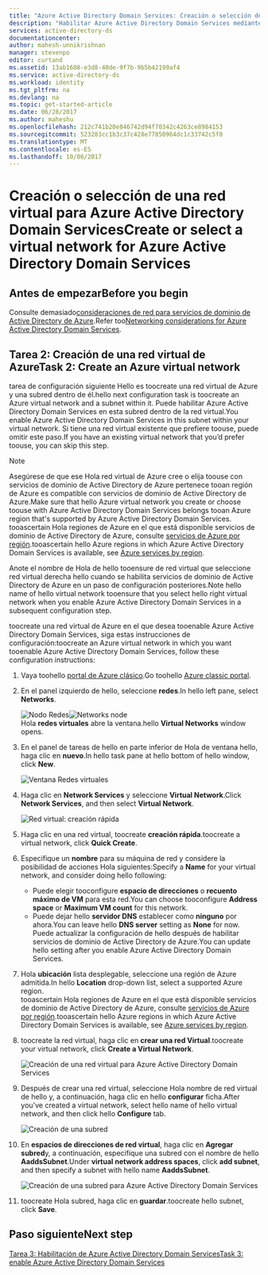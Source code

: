 ```yaml
---
title: "Azure Active Directory Domain Services: Creación o selección de una red virtual | Microsoft Docs"
description: "Habilitar Azure Active Directory Domain Services mediante Hola portal de Azure clásico"
services: active-directory-ds
documentationcenter: 
author: mahesh-unnikrishnan
manager: stevenpo
editor: curtand
ms.assetid: 13ab1608-e3d8-40de-9f7b-9b5b42199af4
ms.service: active-directory-ds
ms.workload: identity
ms.tgt_pltfrm: na
ms.devlang: na
ms.topic: get-started-article
ms.date: 06/28/2017
ms.author: maheshu
ms.openlocfilehash: 212c741b20e846742d94f70342c4263ce8984153
ms.sourcegitcommit: 523283cc1b3c37c428e77850964dc1c33742c5f0
ms.translationtype: MT
ms.contentlocale: es-ES
ms.lasthandoff: 10/06/2017
---
```

# <a name="create-or-select-a-virtual-network-for-azure-active-directory-domain-services"></a><span data-ttu-id="469c7-103">Creación o selección de una red virtual para Azure Active Directory Domain Services</span><span class="sxs-lookup"><span data-stu-id="469c7-103">Create or select a virtual network for Azure Active Directory Domain Services</span></span>
## <a name="before-you-begin"></a><span data-ttu-id="469c7-104">Antes de empezar</span><span class="sxs-lookup"><span data-stu-id="469c7-104">Before you begin</span></span>
<span data-ttu-id="469c7-105">Consulte demasiado[consideraciones de red para servicios de dominio de Active Directory de Azure](active-directory-ds-networking.md).</span><span class="sxs-lookup"><span data-stu-id="469c7-105">Refer too[Networking considerations for Azure Active Directory Domain Services](active-directory-ds-networking.md).</span></span>

## <a name="task-2-create-an-azure-virtual-network"></a><span data-ttu-id="469c7-106">Tarea 2: Creación de una red virtual de Azure</span><span class="sxs-lookup"><span data-stu-id="469c7-106">Task 2: Create an Azure virtual network</span></span>
<span data-ttu-id="469c7-107">tarea de configuración siguiente Hello es toocreate una red virtual de Azure y una subred dentro de él.</span><span class="sxs-lookup"><span data-stu-id="469c7-107">hello next configuration task is toocreate an Azure virtual network and a subnet within it.</span></span> <span data-ttu-id="469c7-108">Puede habilitar Azure Active Directory Domain Services en esta subred dentro de la red virtual.</span><span class="sxs-lookup"><span data-stu-id="469c7-108">You enable Azure Active Directory Domain Services in this subnet within your virtual network.</span></span> <span data-ttu-id="469c7-109">Si tiene una red virtual existente que prefiere toouse, puede omitir este paso.</span><span class="sxs-lookup"><span data-stu-id="469c7-109">If you have an existing virtual network that you’d prefer toouse, you can skip this step.</span></span>

> [!NOTE]
> <span data-ttu-id="469c7-110">Asegúrese de que ese Hola red virtual de Azure cree o elija toouse con servicios de dominio de Active Directory de Azure pertenece tooan región de Azure es compatible con servicios de dominio de Active Directory de Azure.</span><span class="sxs-lookup"><span data-stu-id="469c7-110">Make sure that hello Azure virtual network you create or choose toouse with Azure Active Directory Domain Services belongs tooan Azure region that's supported by Azure Active Directory Domain Services.</span></span> <span data-ttu-id="469c7-111">tooascertain Hola regiones de Azure en el que está disponible servicios de dominio de Active Directory de Azure, consulte [servicios de Azure por región](https://azure.microsoft.com/regions/#services/).</span><span class="sxs-lookup"><span data-stu-id="469c7-111">tooascertain hello Azure regions in which Azure Active Directory Domain Services is available, see [Azure services by region](https://azure.microsoft.com/regions/#services/).</span></span>
>
><span data-ttu-id="469c7-112">Anote el nombre de Hola de hello tooensure de red virtual que seleccione red virtual derecha hello cuando se habilita servicios de dominio de Active Directory de Azure en un paso de configuración posteriores.</span><span class="sxs-lookup"><span data-stu-id="469c7-112">Note hello name of hello virtual network tooensure that you select hello right virtual network when you enable Azure Active Directory Domain Services in a subsequent configuration step.</span></span>


<span data-ttu-id="469c7-113">toocreate una red virtual de Azure en el que desea tooenable Azure Active Directory Domain Services, siga estas instrucciones de configuración:</span><span class="sxs-lookup"><span data-stu-id="469c7-113">toocreate an Azure virtual network in which you want tooenable Azure Active Directory Domain Services, follow these configuration instructions:</span></span>

1. <span data-ttu-id="469c7-114">Vaya toohello [portal de Azure clásico](https://manage.windowsazure.com).</span><span class="sxs-lookup"><span data-stu-id="469c7-114">Go toohello [Azure classic portal](https://manage.windowsazure.com).</span></span>
2. <span data-ttu-id="469c7-115">En el panel izquierdo de hello, seleccione **redes**.</span><span class="sxs-lookup"><span data-stu-id="469c7-115">In hello left pane, select **Networks**.</span></span>

    <span data-ttu-id="469c7-116">![Nodo Redes](./media/active-directory-domain-services-getting-started/networks-node.png)</span><span class="sxs-lookup"><span data-stu-id="469c7-116">![Networks node](./media/active-directory-domain-services-getting-started/networks-node.png)</span></span>  
    <span data-ttu-id="469c7-117">Hola **redes virtuales** abre la ventana.</span><span class="sxs-lookup"><span data-stu-id="469c7-117">hello **Virtual Networks** window opens.</span></span>
3. <span data-ttu-id="469c7-118">En el panel de tareas de hello en parte inferior de Hola de ventana hello, haga clic en **nuevo**.</span><span class="sxs-lookup"><span data-stu-id="469c7-118">In hello task pane at hello bottom of hello window, click **New**.</span></span>

    ![Ventana Redes virtuales](./media/active-directory-domain-services-getting-started/virtual-networks.png)
4. <span data-ttu-id="469c7-120">Haga clic en **Network Services** y seleccione **Virtual Network**.</span><span class="sxs-lookup"><span data-stu-id="469c7-120">Click **Network Services**, and then select **Virtual Network**.</span></span>

    ![Red virtual: creación rápida](./media/active-directory-domain-services-getting-started/virtual-network-quickcreate.png)
5. <span data-ttu-id="469c7-122">Haga clic en una red virtual, toocreate **creación rápida**.</span><span class="sxs-lookup"><span data-stu-id="469c7-122">toocreate a virtual network, click **Quick Create**.</span></span>

6. <span data-ttu-id="469c7-123">Especifique un **nombre** para su máquina de red y considere la posibilidad de acciones Hola siguientes:</span><span class="sxs-lookup"><span data-stu-id="469c7-123">Specify a **Name** for your virtual network, and consider doing hello following:</span></span>
    * <span data-ttu-id="469c7-124">Puede elegir tooconfigure **espacio de direcciones** o **recuento máximo de VM** para esta red.</span><span class="sxs-lookup"><span data-stu-id="469c7-124">You can choose tooconfigure **Address space** or **Maximum VM count** for this network.</span></span>
    * <span data-ttu-id="469c7-125">Puede dejar hello **servidor DNS** establecer como **ninguno** por ahora.</span><span class="sxs-lookup"><span data-stu-id="469c7-125">You can leave hello **DNS server** setting as **None** for now.</span></span> <span data-ttu-id="469c7-126">Puede actualizar la configuración de hello después de habilitar servicios de dominio de Active Directory de Azure.</span><span class="sxs-lookup"><span data-stu-id="469c7-126">You can update hello setting after you enable Azure Active Directory Domain Services.</span></span>
7. <span data-ttu-id="469c7-127">Hola **ubicación** lista desplegable, seleccione una región de Azure admitida.</span><span class="sxs-lookup"><span data-stu-id="469c7-127">In hello **Location** drop-down list, select a supported Azure region.</span></span>  
    <span data-ttu-id="469c7-128">tooascertain Hola regiones de Azure en el que está disponible servicios de dominio de Active Directory de Azure, consulte [servicios de Azure por región](https://azure.microsoft.com/regions/#services/).</span><span class="sxs-lookup"><span data-stu-id="469c7-128">tooascertain hello Azure regions in which Azure Active Directory Domain Services is available, see [Azure services by region](https://azure.microsoft.com/regions/#services/).</span></span>
8. <span data-ttu-id="469c7-129">toocreate la red virtual, haga clic en **crear una red Virtual**.</span><span class="sxs-lookup"><span data-stu-id="469c7-129">toocreate your virtual network, click **Create a Virtual Network**.</span></span>

    ![Creación de una red virtual para Azure Active Directory Domain Services](./media/active-directory-domain-services-getting-started/create-vnet.png)
9. <span data-ttu-id="469c7-131">Después de crear una red virtual, seleccione Hola nombre de red virtual de hello y, a continuación, haga clic en hello **configurar** ficha.</span><span class="sxs-lookup"><span data-stu-id="469c7-131">After you've created a virtual network, select hello name of hello virtual network, and then click hello **Configure** tab.</span></span>

    ![Creación de una subred](./media/active-directory-domain-services-getting-started/create-vnet-properties.png)
10. <span data-ttu-id="469c7-133">En **espacios de direcciones de red virtual**, haga clic en **Agregar subred**y, a continuación, especifique una subred con el nombre de hello **AaddsSubnet**.</span><span class="sxs-lookup"><span data-stu-id="469c7-133">Under **virtual network address spaces**, click **add subnet**, and then specify a subnet with hello name **AaddsSubnet**.</span></span>

    ![Creación de una subred para Azure Active Directory Domain Services](./media/active-directory-domain-services-getting-started/create-vnet-add-subnet.png)

11. <span data-ttu-id="469c7-135">toocreate Hola subred, haga clic en **guardar**.</span><span class="sxs-lookup"><span data-stu-id="469c7-135">toocreate hello subnet, click **Save**.</span></span>


## <a name="next-step"></a><span data-ttu-id="469c7-136">Paso siguiente</span><span class="sxs-lookup"><span data-stu-id="469c7-136">Next step</span></span>
[<span data-ttu-id="469c7-137">Tarea 3: Habilitación de Azure Active Directory Domain Services</span><span class="sxs-lookup"><span data-stu-id="469c7-137">Task 3: enable Azure Active Directory Domain Services</span></span>](active-directory-ds-getting-started-enableaadds.md)
